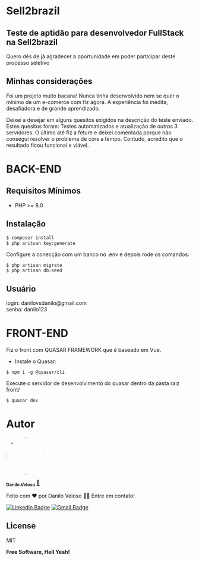 # Sell2brazil

## Teste de aptidão para desenvolvedor FullStack na Sell2brazil

<p>
Quero dês de já agradecer a oportunidade em poder participar deste processo seletivo
</p>

## Minhas considerações

<p>
Foi um projeto muito bacana! Nunca tinha desenvolvido nem se quer o mínimo de um e-comerce com fiz agora. A experiência foi inédita, desafiadora e de grande aprendizado.
</p>
<p>
Deixei a desejar em alguns quesitos exigidos na descrição do teste enviado. Estes quesitos foram: Testes automatizados e atualização de outros 3 servidores. O último até fiz a feture e deixei comentada porque não consegui resolver o problema de cors a tempo. Contudo, acredito que o resultado ficou funcional e viável.
</p>

# BACK-END

## Requisitos Mínimos

- PHP >= 8.0

## Instalação

```sh
$ composer install
$ php aritsan key:generate
```

<p>
Configure a conecção com um banco no .env e depois rode os comandos:
</p>

```ssh
$ php artisan migrate
$ php artisan db:seed
```

## Usuário

<p>
login: danilovsdanilo@gmail.com <br/>
senha: danilo123
</p>

# FRONT-END

<p>
Fiz o front com QUASAR FRAMEWORK que é baseado em Vue.
</p>

- Instale o Quasar:

```ssh
$ npm i -g @quasar/cli
```

<p>
Execute o servidor de desenvolvimento do quasar dentro da pasta raiz front/
</p>

```ssh
$ quasar dev
```

# Autor

<a href="https://github.com/DaniloSax.png">
 <img style="border-radius: 50%;" src="https://avatars.githubusercontent.com/u/50502834?v=4" width="100px;" alt=""/>
 <br />

<sub><b>Danilo Veloso</b></sub></a> <a href="https://github.com/DaniloSax" title="Rocketseat">🚀</a>

Feito com ❤️ por Danilo Veloso 👋🏽 Entre em contato!

[![Linkedin Badge](https://img.shields.io/badge/-Danilo-blue?style=flat-square&logo=Linkedin&logoColor=white&link=https://www.linkedin.com/in/tgmarinho/)](https://www.linkedin.com/in/danilo-veloso/)
[![Gmail Badge](https://img.shields.io/badge/-danilovsdanilo@gmail.com-c14438?style=flat-square&logo=Gmail&logoColor=white&link=mailto:danilovsdanilo@gmail.com)](mailto:danilovsdanilo@gmail.com)

## License

MIT

**Free Software, Hell Yeah!**
